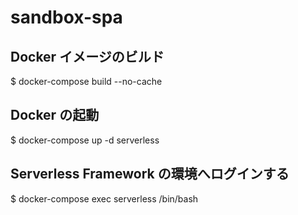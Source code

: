 # sandbox-spa
## Docker イメージのビルド
$ docker-compose build --no-cache
## Docker の起動
$ docker-compose up -d serverless
## Serverless Framework の環境へログインする
$ docker-compose exec serverless /bin/bash
